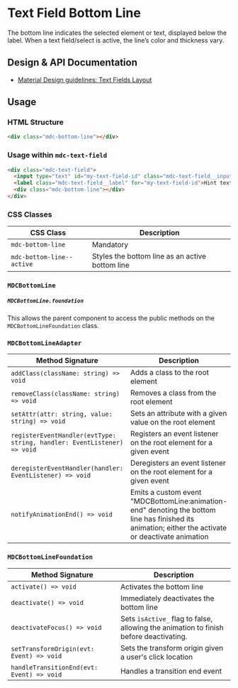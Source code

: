<!--docs:
title: "Text Field Bottom Line"
layout: detail
section: components
excerpt: "The bottom line indicates where to enter text, displayed below the label"
iconId: text_field
path: /catalog/input-controls/text-field/bottom-line/
-->

# Text Field Bottom Line

The bottom line indicates the selected element or text, displayed below the label. When a text field/select is active, the line’s color and thickness vary.

## Design & API Documentation

<ul class="icon-list">
  <li class="icon-list-item icon-list-item--spec">
    <a href="https://material.io/guidelines/components/text-fields.html#text-fields-layout">Material Design guidelines: Text Fields Layout</a>
  </li>
</ul>

## Usage

### HTML Structure

```html
<div class="mdc-bottom-line"></div>
```

### Usage within `mdc-text-field`

```html
<div class="mdc-text-field">
  <input type="text" id="my-text-field-id" class="mdc-text-field__input">
  <label class="mdc-text-field__label" for="my-text-field-id">Hint text</label>
  <div class="mdc-bottom-line"></div>
</div>
```

### CSS Classes

CSS Class | Description
--- | ---
`mdc-bottom-line` | Mandatory
`mdc-bottom-line--active` | Styles the bottom line as an active bottom line

### `MDCBottomLine`

##### `MDCBottomLine.foundation`

This allows the parent component to access the public methods on the `MDCBottomLineFoundation` class.

### `MDCBottomLineAdapter`

Method Signature | Description
--- | ---
`addClass(className: string) => void` | Adds a class to the root element
`removeClass(className: string) => void` | Removes a class from the root element
`setAttr(attr: string, value: string) => void` | Sets an attribute with a given value on the root element
`registerEventHandler(evtType: string, handler: EventListener) => void` | Registers an event listener on the root element for a given event
`deregisterEventHandler(handler: EventListener) => void` | Deregisters an event listener on the root element for a given event
`notifyAnimationEnd() => void` | Emits a custom event "MDCBottomLine:animation-end" denoting the bottom line has finished its animation; either the activate or deactivate animation

### `MDCBottomLineFoundation`

Method Signature | Description
--- | ---
`activate() => void` | Activates the bottom line
`deactivate() => void` | Immediately deactivates the bottom line
`deactivateFocus() => void` | Sets `isActive_` flag to false, allowing the animation to finish before deactivating. 
`setTransformOrigin(evt: Event) => void` | Sets the transform origin given a user's click location
`handleTransitionEnd(evt: Event) => void` | Handles a transition end event
